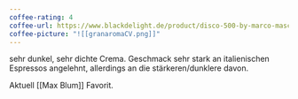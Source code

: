 ```yaml
---
coffee-rating: 4
coffee-url: https://www.blackdelight.de/product/disco-500-by-marco-mascarpone/
coffee-picture: "![[granaromaCV.png]]"
---
```

sehr dunkel, sehr dichte Crema. Geschmack sehr stark an italienischen Espressos angelehnt, allerdings an die stärkeren/dunklere davon.

Aktuell [[Max Blum]] Favorit.